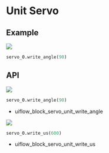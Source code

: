 # Unit Servo

## Example

<img class="blockly_svg" src="https://upload.wikimedia.org/wikipedia/commons/thumb/5/5b/Insert_image_here.svg/2560px-Insert_image_here.svg.png">

```python
servo_0.write_angle(90)
```

## API

<img class="blockly_svg" src="https://m5stack.oss-cn-shenzhen.aliyuncs.com/resource/docs/static/assets/img/uiflow/blockly/unit/servo/uiflow_block_servo_unit_write_angle.svg">

```python
servo_0.write_angle(90)
```

- uiflow_block_servo_unit_write_angle

<img class="blockly_svg" src="https://m5stack.oss-cn-shenzhen.aliyuncs.com/resource/docs/static/assets/img/uiflow/blockly/unit/servo/uiflow_block_servo_unit_write_us.svg">

```python
servo_0.write_us(600)
```

- uiflow_block_servo_unit_write_us

